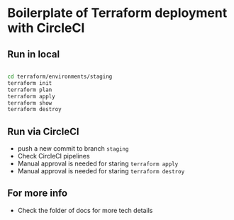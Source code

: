 # Boilerplate of Terraform deployment with CircleCI

## Run in local

```bash

cd terraform/environments/staging
terraform init
terraform plan
terraform apply
terraform show
terraform destroy
```

## Run via CircleCI

- push a new commit to branch `staging`
- Check CircleCI pipelines
- Manual approval is needed for staring `terraform apply`
- Manual approval is needed for staring `terraform destroy`


## For more info

- Check the folder of docs for more tech details
